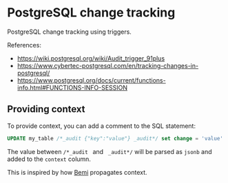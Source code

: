 # PostgreSQL change tracking

PostgreSQL change tracking using triggers.

References:

- https://wiki.postgresql.org/wiki/Audit_trigger_91plus
- https://www.cybertec-postgresql.com/en/tracking-changes-in-postgresql/
- https://www.postgresql.org/docs/current/functions-info.html#FUNCTIONS-INFO-SESSION

## Providing context

To provide context, you can add a comment to the SQL statement:

```sql
UPDATE my_table /*_audit {"key":"value"} _audit*/ set change = 'value' where id = 'some:urn'
```

The value between `/*_audit ` and ` _audit*/` will be parsed as `jsonb` and added to the `context` column.

This is inspired by how [Bemi](https://bemi.io) propagates context.
